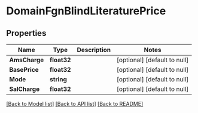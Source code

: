 # DomainFgnBlindLiteraturePrice

## Properties
Name | Type | Description | Notes
------------ | ------------- | ------------- | -------------
**AmsCharge** | **float32** |  | [optional] [default to null]
**BasePrice** | **float32** |  | [optional] [default to null]
**Mode** | **string** |  | [optional] [default to null]
**SalCharge** | **float32** |  | [optional] [default to null]

[[Back to Model list]](../README.md#documentation-for-models) [[Back to API list]](../README.md#documentation-for-api-endpoints) [[Back to README]](../README.md)


